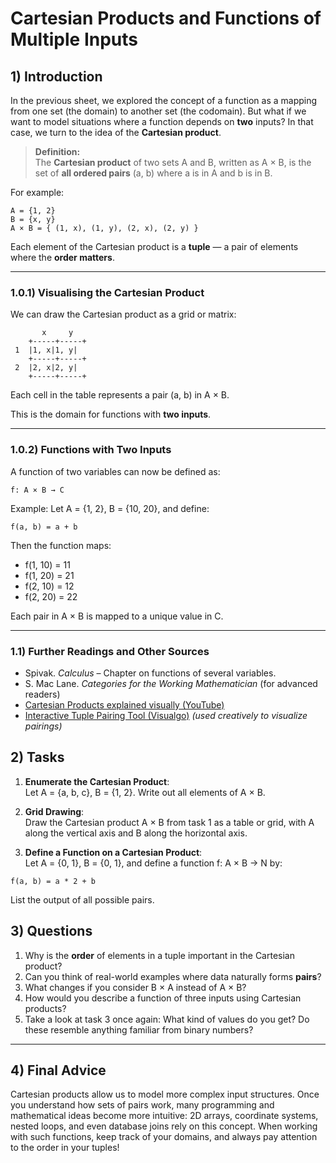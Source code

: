 <!---
{
  "id": "e954e47f-3d9d-4707-bea3-1ef3105278f4",
  "depends_on": [],
  "author": "Stephan Bökelmann",
  "first_used": "2025-03-27",
  "keywords": ["mathematics", "cartesian product", "function", "mapping", "tuples"]
}
--->

# Cartesian Products and Functions of Multiple Inputs

## 1) Introduction
In the previous sheet, we explored the concept of a function as a mapping from one set (the domain) to another set (the codomain). But what if we want to model situations where a function depends on **two** inputs? In that case, we turn to the idea of the **Cartesian product**.

> **Definition:**  
> The **Cartesian product** of two sets A and B, written as A × B, is the set of **all ordered pairs** (a, b) where a is in A and b is in B.

For example:
```
A = {1, 2}
B = {x, y}
A × B = { (1, x), (1, y), (2, x), (2, y) }
```

Each element of the Cartesian product is a **tuple** — a pair of elements where the **order matters**.

---

### 1.0.1) Visualising the Cartesian Product
We can draw the Cartesian product as a grid or matrix:

```
       x     y
    +-----+-----+
 1  |1, x|1, y|
    +-----+-----+
 2  |2, x|2, y|
    +-----+-----+
```

Each cell in the table represents a pair (a, b) in A × B.

This is the domain for functions with **two inputs**.

---

### 1.0.2) Functions with Two Inputs
A function of two variables can now be defined as:

```
f: A × B → C
```

Example: Let A = {1, 2}, B = {10, 20}, and define:
```
f(a, b) = a + b
```

Then the function maps:
- f(1, 10) = 11
- f(1, 20) = 21
- f(2, 10) = 12
- f(2, 20) = 22

Each pair in A × B is mapped to a unique value in C.

---

### 1.1) Further Readings and Other Sources

- Spivak. *Calculus* – Chapter on functions of several variables.
- S. Mac Lane. *Categories for the Working Mathematician* (for advanced readers)
- [Cartesian Products explained visually (YouTube)](https://www.youtube.com/watch?v=9Q6XopAU3Ig)
- [Interactive Tuple Pairing Tool (Visualgo)](https://visualgo.net/en/heap) *(used creatively to visualize pairings)*


## 2) Tasks

1. **Enumerate the Cartesian Product**:  
Let A = {a, b, c}, B = {1, 2}. Write out all elements of A × B.

2. **Grid Drawing**:  
Draw the Cartesian product A × B from task 1 as a table or grid, with A along the vertical axis and B along the horizontal axis.

3. **Define a Function on a Cartesian Product**:  
Let A = {0, 1}, B = {0, 1}, and define a function f: A × B → N by:
```
f(a, b) = a * 2 + b
```
List the output of all possible pairs.

## 3) Questions
1. Why is the **order** of elements in a tuple important in the Cartesian product?
2. Can you think of real-world examples where data naturally forms **pairs**?
3. What changes if you consider B × A instead of A × B?
4. How would you describe a function of three inputs using Cartesian products?
5. Take a look at task 3 once again: What kind of values do you get? Do these resemble anything familiar from binary numbers?

---

## 4) Final Advice
Cartesian products allow us to model more complex input structures. Once you understand how sets of pairs work, many programming and mathematical ideas become more intuitive: 2D arrays, coordinate systems, nested loops, and even database joins rely on this concept. When working with such functions, keep track of your domains, and always pay attention to the order in your tuples!

